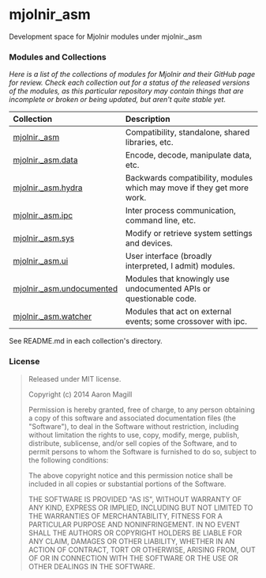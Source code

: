 mjolnir_asm
===========

Development space for Mjolnir modules under mjolnir._asm

### Modules and Collections

*Here is a list of the collections of modules for Mjolnir and their GitHub page for review.  Check each collection out for a status of the released versions of the modules, as this particular repository may contain things that are incomplete or broken or being updated, but aren't quite stable yet.*

|Collection                                                                        | Description                                                            |
|:---------------------------------------------------------------------------------|:-----------------------------------------------------------------------|
|[mjolnir._asm](https://github.com/asmagill/mjolnir_asm._asm)                      | Compatibility, standalone, shared libraries, etc.                      |
|[mjolnir._asm.data](https://github.com/asmagill/mjolnir_asm.data)                 | Encode, decode, manipulate data, etc.                                  |
|[mjolnir._asm.hydra](https://github.com/asmagill/mjolnir_asm.hydra)               | Backwards compatibility, modules which may move if they get more work. |
|[mjolnir._asm.ipc](https://github.com/asmagill/mjolnir_asm.ipc)                   | Inter process communication, command line, etc.                        |
|[mjolnir._asm.sys](https://github.com/asmagill/mjolnir_asm.sys)                   | Modify or retrieve system settings and devices.                        |
|[mjolnir._asm.ui](https://github.com/asmagill/mjolnir_asm.ui)                     | User interface (broadly interpreted, I admit) modules.                 |
|[mjolnir._asm.undocumented](https://github.com/asmagill/mjolnir_asm.undocumented) | Modules that knowingly use undocumented APIs or questionable code.     |
|[mjolnir._asm.watcher](https://github.com/asmagill/mjolnir_asm.watcher)           | Modules that act on external events; some crossover with ipc.          |

See README.md in each collection's directory.

### License

> Released under MIT license.
>
> Copyright (c) 2014 Aaron Magill
>
> Permission is hereby granted, free of charge, to any person obtaining a copy of this software and associated documentation files (the "Software"), to deal in the Software without restriction, including without limitation the rights to use, copy, modify, merge, publish, distribute, sublicense, and/or sell copies of the Software, and to permit persons to whom the Software is furnished to do so, subject to the following conditions:
>
> The above copyright notice and this permission notice shall be included in all copies or substantial portions of the Software.
>
> THE SOFTWARE IS PROVIDED "AS IS", WITHOUT WARRANTY OF ANY KIND, EXPRESS OR IMPLIED, INCLUDING BUT NOT LIMITED TO THE WARRANTIES OF MERCHANTABILITY, FITNESS FOR A PARTICULAR PURPOSE AND NONINFRINGEMENT. IN NO EVENT SHALL THE AUTHORS OR COPYRIGHT HOLDERS BE LIABLE FOR ANY CLAIM, DAMAGES OR OTHER LIABILITY, WHETHER IN AN ACTION OF CONTRACT, TORT OR OTHERWISE, ARISING FROM, OUT OF OR IN CONNECTION WITH THE SOFTWARE OR THE USE OR OTHER DEALINGS IN THE SOFTWARE.
>
